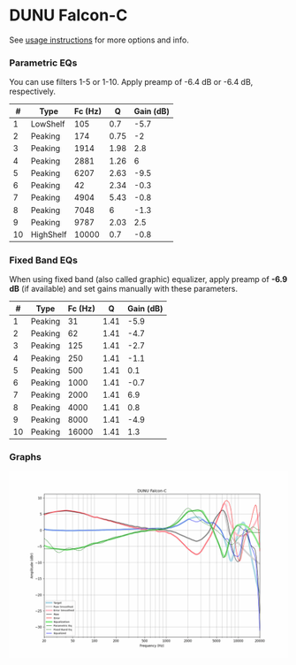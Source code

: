 # DUNU Falcon-C
See [usage instructions](https://github.com/jaakkopasanen/AutoEq#usage) for more options and info.

### Parametric EQs
You can use filters 1-5 or 1-10. Apply preamp of -6.4 dB or -6.4 dB, respectively.

|   # | Type      |   Fc (Hz) |    Q |   Gain (dB) |
|-----|-----------|-----------|------|-------------|
|   1 | LowShelf  |       105 | 0.7  |        -5.7 |
|   2 | Peaking   |       174 | 0.75 |        -2   |
|   3 | Peaking   |      1914 | 1.98 |         2.8 |
|   4 | Peaking   |      2881 | 1.26 |         6   |
|   5 | Peaking   |      6207 | 2.63 |        -9.5 |
|   6 | Peaking   |        42 | 2.34 |        -0.3 |
|   7 | Peaking   |      4904 | 5.43 |        -0.8 |
|   8 | Peaking   |      7048 | 6    |        -1.3 |
|   9 | Peaking   |      9787 | 2.03 |         2.5 |
|  10 | HighShelf |     10000 | 0.7  |        -0.8 |

### Fixed Band EQs
When using fixed band (also called graphic) equalizer, apply preamp of **-6.9 dB** (if available) and set gains manually with these parameters.

|   # | Type    |   Fc (Hz) |    Q |   Gain (dB) |
|-----|---------|-----------|------|-------------|
|   1 | Peaking |        31 | 1.41 |        -5.9 |
|   2 | Peaking |        62 | 1.41 |        -4.7 |
|   3 | Peaking |       125 | 1.41 |        -2.7 |
|   4 | Peaking |       250 | 1.41 |        -1.1 |
|   5 | Peaking |       500 | 1.41 |         0.1 |
|   6 | Peaking |      1000 | 1.41 |        -0.7 |
|   7 | Peaking |      2000 | 1.41 |         6.9 |
|   8 | Peaking |      4000 | 1.41 |         0.8 |
|   9 | Peaking |      8000 | 1.41 |        -4.9 |
|  10 | Peaking |     16000 | 1.41 |         1.3 |

### Graphs
![](./DUNU%20Falcon-C.png)
